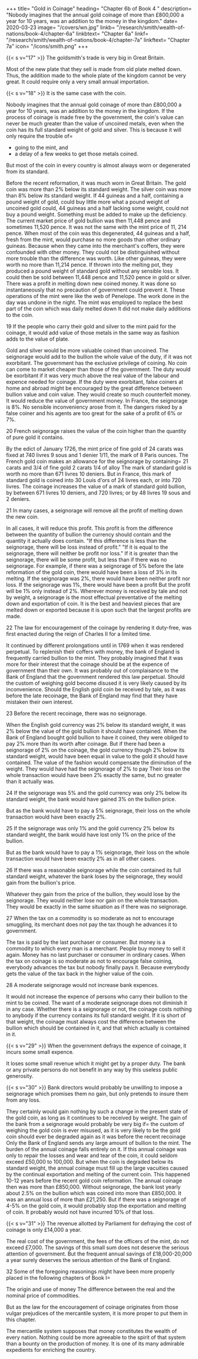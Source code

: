 +++
title=  "Gold in Coinage"
heading=  "Chapter 6b of Book 4 "
description=  "Nobody imagines that the annual gold coinage of more than £800,000 a year for 10 years, was an addition to the money in the kingdom."
date=  2020-03-23
image=  "/covers/wn.jpg"
linkb=  "/research/smith/wealth-of-nations/book-4/chapter-6a"
linkbtext=  "Chapter 6a"
linkf=  "/research/smith/wealth-of-nations/book-4/chapter-7a"
linkftext=  "Chapter 7a"
icon=  "/icons/smith.png"
+++


{{< s v="17" >}} The goldsmith's trade is very big in Great Britain.

Most of the new plate that they sell is made from old plate melted down. Thus, the addition made to the whole plate of the kingdom cannot be very great. It could require only a very small annual importation.

{{< s v="18" >}} It is the same case with the coin.

Nobody imagines that the annual gold coinage of more than £800,000 a year for 10 years, was an addition to the money in the kingdom.
If the process of coinage is made free by the government, the coin's value can never be much greater than the value of uncoined metals, even when the coin has its full standard weight of gold and silver. This is because it will only require the trouble of= 
- going to the mint, and
- a delay of a few weeks to get those metals coined.

But most of the coin in every country is almost always worn or degenerated from its standard.

Before the recent reformation, it was much worn in Great Britain.
    The gold coin was more than 2% below its standard weight.
    The silver coin was more than 8% below its standard weight.
If 44 guineas and a half, containing a pound weight of gold, could buy little more what a pound weight of uncoined gold could, 44 guineas and a half lacking some weight, could not buy a pound weight.
    Something must be added to make up the deficiency.
The current market price of gold bullion was then 11,448 pence and sometimes 11,520 pence.
    It was not the same with the mint price of 11, 214 pence.
When most of the coin was this degenerated, 44 guineas and a half, fresh from the mint, would purchase no more goods than other ordinary guineas.
Because when they came into the merchant's coffers, they were confounded with other money.
    They could not be distinguished without more trouble than the difference was worth.
Like other guineas, they were worth no more than 11,214 pence.
If thrown into the melting pot, they produced a pound weight of standard gold without any sensible loss.
It could then be sold between 11,448 pence and 11,520 pence in gold or silver.
There was a profit in melting down new coined money.
    It was done so instantaneously that no precaution of government could prevent it.
These operations of the mint were like the web of Penelope.
The work done in the day was undone in the night.
The mint was employed to replace the best part of the coin which was daily melted down
    It did not make daily additions to the coin.

19 If the people who carry their gold and silver to the mint paid for the coinage, it would add value of those metals in the same way as fashion adds to the value of plate.

Gold and silver would be more valuable coined than uncoined.
The seignorage would add to the bullion the whole value of the duty, if it was not exorbitant.
The government has the exclusive privilege of coining.
No coin can come to market cheaper than those of the government.
The duty would be exorbitant if it was very much above the real value of the labour and expence needed for coinage.
If the duty were exorbitant, false coiners at home and abroad might be encouraged by the great difference between bullion value and coin value.
    They would create so much counterfeit money.
    It would reduce the value of government money.
In France, the seignorage is 8%.
No sensible inconveniency arose from it.
The dangers risked by a false coiner and his agents are too great for the sake of a profit of 6% or 7%.

20 French seignorage raises the value of the coin higher than the quantity of pure gold it contains.

By the edict of January 1726, the mint price of fine gold of 24 carats was fixed at 740 livres 9 sous and 1 denier 1/11, the mark of 8 Paris ounces.
The French gold coin makes an allowance for the seignorage by containing= 
21 carats and 3/4 of fine gold
2 carats 1/4 of alloy
The mark of standard gold is worth no more than 671 livres 10 deniers.
But in France, this mark of standard gold is coined into 30 Louis d'ors of 24 livres each, or into 720 livres.
The coinage increases the value of a mark of standard gold bullion, by between 671 livres 10 deniers, and 720 livres; or by 48 livres 19 sous and 2 deniers.

21 In many cases, a seignorage will remove all the profit of melting down the new coin.

In all cases, it will reduce this profit.
This profit is from the difference between the quantity of bullion the currency should contain and the quantity it actually does contain.
"If this difference is less than the seignorage, there will be loss instead of profit."
"If it is equal to the seignorage, there will neither be profit nor loss."
If it is greater than the seignorage, there will be some profit, but less than if there was no seignorage.
For example, if there was a seignorage of 5% before the late reformation of the gold coin, there would have been a loss of 3% in its melting.
If the seignorage was 2%, there would have been neither profit nor loss.
If the seignorage was 1%, there would have been a profit
But the profit will be 1% only instead of 2%.
Wherever money is received by tale and not by weight, a seignorage is the most effectual preventative of the melting down and exportation of coin.
It is the best and heaviest pieces that are melted down or exported because it is upon such that the largest profits are made.

22 The law for encouragement of the coinage by rendering it duty-free, was first enacted during the reign of Charles II for a limited time.

It continued by different prolongations until in 1769 when it was rendered perpetual.
To replenish their coffers with money, the bank of England is frequently carried bullion to the mint.
They probably imagined that it was more for their interest that the coinage should be at the expence of government than their own.
It was probably out of complaisance to the Bank of England that the government rendered this law perpetual.
Should the custom of weighing gold become disused it is very likely caused by its inconvenience.
Should the English gold coin be received by tale, as it was before the late recoinage, the Bank of England may find that they have mistaken their own interest.

23 Before the recent recoinage, there was no seignorage.

When the English gold currency was 2% below its standard weight, it was 2% below the value of the gold bullion it should have contained.
When the Bank of England bought gold bullion to have it coined, they were obliged to pay 2% more than its worth after coinage.
But if there had been a seignorage of 2% on the coinage, the gold currency though 2% below its standard weight, would have been equal in value to the gold it should have contained.
The value of the fashion would compensate the diminution of the weight.
They would have had the seignorage of 2% to pay
Their loss on the whole transaction would have been 2% exactly the same, but no greater than it actually was.

24 If the seignorage was 5% and the gold currency was only 2% below its standard weight, the bank would have gained 3% on the bullion price.

But as the bank would have to pay a 5% seignorage, their loss on the whole transaction would have been exactly 2%.

25 If the seignorage was only 1% and the gold currency 2% below its standard weight, the bank would have lost only 1% on the price of the bullion.

But as the bank would have to pay a 1% seignorage, their loss on the whole transaction would have been exactly 2% as in all other cases.

26 If there was a reasonable seignorage while the coin contained its full standard weight, whatever the bank loses by the seignorage, they would gain from the bullion's price.

Whatever they gain from the price of the bullion, they would lose by the seignorage.
They would neither lose nor gain on the whole transaction.
They would be exactly in the same situation as if there was no seignorage.

27 When the tax on a commodity is so moderate as not to encourage smuggling, its merchant does not pay the tax though he advances it to government.

The tax is paid by the last purchaser or consumer.
But money is a commodity to which every man is a merchant.
People buy money to sell it again.
Money has no last purchaser or consumer in ordinary cases.
When the tax on coinage is so moderate as not to encourage false coining, everybody advances the tax but nobody finally pays it.
Because everybody gets the value of the tax back in the higher value of the coin.

28 A moderate seignorage would not increase bank expences.

It would not increase the expence of persons who carry their bullion to the mint to be coined.
The want of a moderate seignorage does not diminish it in any case.
Whether there is a seignorage or not, the coinage costs nothing to anybody if the currency contains its full standard weight.
If it is short of that weight, the coinage must always cost the difference between the bullion which should be contained in it, and that which actually is contained in it.


{{< s v="29" >}} When the government defrays the expence of coinage, it incurs some small expence.

It loses some small revenue which it might get by a proper duty.
The bank or any private persons do not benefit in any way by this useless public generosity.


{{< s v="30" >}} Bank directors would probably be unwilling to impose a seignorage which promises them no gain, but only pretends to insure them from any loss.

They certainly would gain nothing by such a change in the present state of the gold coin, as long as it continues to be received by weight.
The gain of the bank from a seignorage would probably be very big if= 
the custom of weighing the gold coin is ever misused, as it is very likely to be
the gold coin should ever be degraded again as it was before the recent recoinage
Only the Bank of England sends any large amount of bullion to the mint.
The burden of the annual coinage falls entirely on it.
If this annual coinage was only to repair the losses and wear and tear of the coin, it could seldom exceed £50,000 to 100,000.
But when the coin is degraded below its standard weight, the annual coinage must fill up the large vacuities caused by the continual exportation and melting of the current coin.
    This happened 10-12 years before the recent gold coin reformation.
        The annual coinage then was more than £850,000.
    Without seignorage, the bank lost yearly about 2.5% on the bullion which was coined into more than £850,000.
        It was an annual loss of more than £21,250.
    But if there was a seignorage of 4-5% on the gold coin, it would probably stop the exportation and melting of coin.
        It probably would not have incurred 10% of that loss.


{{< s v="31" >}} The revenue allotted by Parliament for defraying the cost of coinage is only £14,000 a year.

The real cost of the government, the fees of the officers of the mint, do not exceed £7,000.
The savings of this small sum does not deserve the serious attention of government.
But the frequent annual savings of £18,000-20,000 a year surely deserves the serious attention of the Bank of England.

32 Some of the foregoing reasonings might have been more properly placed in the following chapters of Book I= 

The origin and use of money
The difference between the real and the nominal price of commodities.

But as the law for the encouragement of coinage originates from those vulgar prejudices of the mercantile system, it is more proper to put them in this chapter.

The mercantile system supposes that money constitutes the wealth of every nation.
Nothing could be more agreeable to the spirit of that system than a bounty on the production of money.
It is one of its many admirable expedients for enriching the country.
